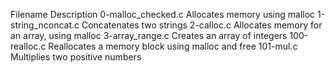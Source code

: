 Filename	Description
0-malloc_checked.c	Allocates memory using malloc
1-string_nconcat.c	Concatenates two strings
2-calloc.c	Allocates memory for an array, using malloc
3-array_range.c	Creates an array of integers
100-realloc.c	Reallocates a memory block using malloc and free
101-mul.c	Multiplies two positive numbers

